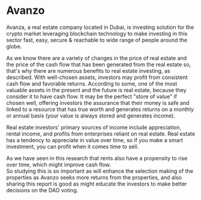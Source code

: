 # Avanzo

Avanza, a real estate company located in Dubai, is investing solution for the crypto market leveraging blockchain technology to make investing in this sector fast, easy, secure & reachable to wide range of people around the globe.

As we know there are a variety of changes in the price of real estate and the price of the cash flow that has been generated from the real estate so, that's why there are numerous benefits to real estate investing, as described. With well-chosen assets, investors may profit from consistent cash flow and favorable returns. According to some, one of the most valuable assets in the present and the future is real estate, because they consider it to have cash flow. It may be the perfect "store of value" if chosen well, offering investors the assurance that their money is safe and linked to a resource that has true worth and generates returns on a monthly or annual basis (your value is always stored and generates income).

Real estate investors' primary sources of income include appreciation, rental income, and profits from enterprises reliant on real estate. Real estate has a tendency to appreciate in value over time, so if you make a smart investment, you can profit when it comes time to sell.&#x20;

As we have seen in this research that rents also have a propensity to rise over time, which might improve cash flow. \
So studying this is so important as will enhance the selection making of the properties as Avanzo seeks more returns from the properties, and also sharing this report is good as might educate the investors to make better decisions on the DAO voting.

